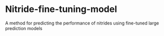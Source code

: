 # Nitride-fine-tuning-model
A method for predicting the performance of nitrides using fine-tuned large prediction models
